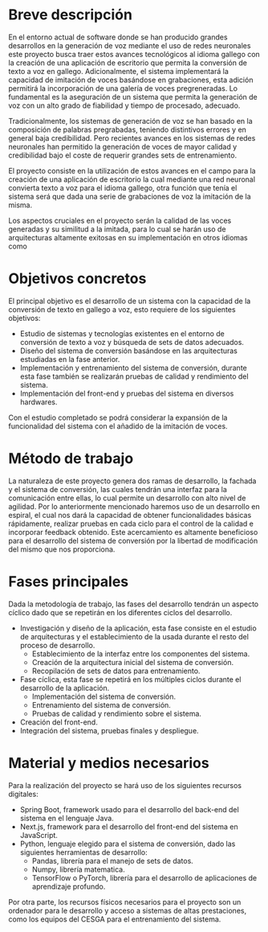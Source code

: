 # Breve descripción
En el entorno actual de software donde se han producido grandes desarrollos en la generación de voz mediante el uso de redes neuronales este proyecto busca traer estos avances tecnológicos al idioma gallego con la creación de una aplicación de escritorio que permita la conversión de texto a voz en gallego.
Adicionalmente, el sistema implementará la capacidad de imitación de voces basándose en grabaciones, esta adición permitirá la incorporación de una galería de voces pregreneradas.
Lo fundamental es la aseguración de un sistema que permita la generación de voz con un alto grado de fiabilidad y tiempo de procesado, adecuado.



Tradicionalmente, los sistemas de generación de voz se han basado en la composición de palabras pregrabadas, teniendo distintivos errores y en general baja credibilidad. Pero recientes avances en los sistemas de redes neuronales han permitido la generación de voces de mayor calidad y credibilidad bajo el coste de requerir grandes sets de entrenamiento.

El proyecto consiste en la utilización de estos avances en el campo para la creación de una aplicación de escritorio la cual mediante una red neuronal convierta texto a voz para el idioma gallego, otra función que tenía el sistema será que dada una serie de grabaciones de voz la imitación de la misma.

Los aspectos cruciales en el proyecto serán la calidad de las voces generadas y su similitud a la imitada, para lo cual se harán uso de arquitecturas altamente exitosas en su implementación en otros idiomas como 
# Objetivos concretos
El principal objetivo es el desarrollo de un sistema con la capacidad de la conversión de texto en gallego a voz, esto requiere de los siguientes objetivos:
- Estudio de sistemas y tecnologías existentes en el entorno de conversión de texto a voz y búsqueda de sets de datos adecuados.
- Diseño del sistema de conversión basándose en las arquitecturas estudiadas en la fase anterior.
- Implementación y entrenamiento del sistema de conversión, durante esta fase también se realizarán pruebas de calidad y rendimiento del sistema.
- Implementación del front-end y pruebas del sistema en diversos hardwares.

Con el estudio completado se podrá considerar la expansión de la funcionalidad del sistema con el añadido de la imitación de voces.
# Método de trabajo
La naturaleza de este proyecto genera dos ramas de desarrollo, la fachada y el sistema de conversión, las cuales tendrán una interfaz para la comunicación entre ellas, lo cual permite un desarrollo con alto nivel de agilidad.
Por lo anteriormente mencionado haremos uso de un desarrollo en espiral, el cual nos dará la capacidad de obtener funcionalidades básicas rápidamente, realizar pruebas en cada ciclo para el control de la calidad e incorporar feedback obtenido.
Este acercamiento es altamente beneficioso para el desarrollo del sistema de conversión por la libertad de modificación del mismo que nos proporciona.
# Fases principales
Dada la metodología de trabajo, las fases del desarrollo tendrán un aspecto cíclico dado que se repetirán en los diferentes ciclos del desarrollo.
- Investigación y diseño de la aplicación, esta fase consiste en el estudio de arquitecturas y el establecimiento de la usada durante el resto del proceso de desarrollo.
	- Establecimiento de la interfaz entre los componentes del sistema.
	- Creación de la arquitectura inicial del sistema de conversión.
	- Recopilación de sets de datos para entrenamiento.
- Fase cíclica, esta fase se repetirá en los múltiples ciclos durante el desarrollo de la aplicación.
	- Implementación del sistema de conversión.
	- Entrenamiento del sistema de conversión.
	- Pruebas de calidad y rendimiento sobre el sistema.
- Creación del front-end.
- Integración del sistema, pruebas finales y despliegue.
# Material y medios necesarios
Para la realización del proyecto se hará uso de los siguientes recursos digitales:
- Spring Boot, framework usado para el desarrollo del back-end del sistema en el lenguaje Java.
- Next.js, framework para el desarrollo del front-end del sistema en JavaScript.
- Python, lenguaje elegido para el sistema de conversión, dado las siguientes herramientas de desarrollo:
	- Pandas, librería para el manejo de sets de datos.
	- Numpy, librería matematica.
	- TensorFlow o PyTorch, librería para el desarrollo de aplicaciones de aprendizaje profundo.

Por otra parte, los recursos físicos necesarios para el proyecto son un ordenador para le desarrollo y acceso a sistemas de altas prestaciones, como los equipos del CESGA para el entrenamiento del sistema.